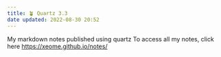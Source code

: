 ```yaml
---
title: 🪴 Quartz 3.3
date updated: 2022-08-30 20:52
---
```


My markdown notes published using quartz
To access all my notes, click here <https://xeome.github.io/notes/>
